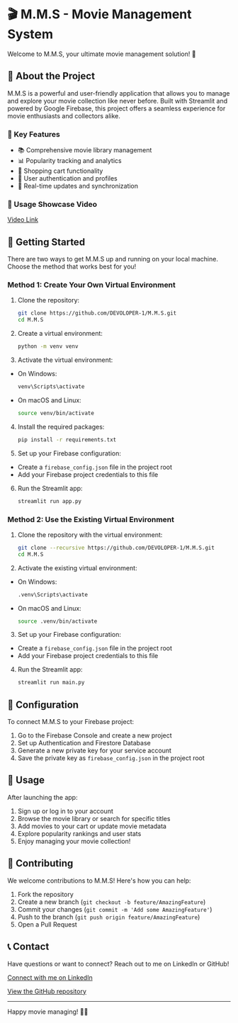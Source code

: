 # 🎬 M.M.S - Movie Management System

Welcome to M.M.S, your ultimate movie management solution! 👋

## 📖 About the Project

M.M.S is a powerful and user-friendly application that allows you to manage and explore your movie collection like never before. Built with Streamlit and powered by Google Firebase, this project offers a seamless experience for movie enthusiasts and collectors alike.

### 🌟 Key Features

- 📚 Comprehensive movie library management
- 📊 Popularity tracking and analytics
- 🛒 Shopping cart functionality
- 👤 User authentication and profiles
- 🔄 Real-time updates and synchronization

### 🎥 Usage Showcase Video

[Video Link](https://mega.nz/file/QXgwEaDB#BV3YE9-FtTOgkWpqsWzhQFjF9LOuPoS5UJhKQa94CG4)


## 🚀 Getting Started

There are two ways to get M.M.S up and running on your local machine. Choose the method that works best for you!

### Method 1: Create Your Own Virtual Environment

1. Clone the repository:
    ```bash
    git clone https://github.com/DEVOLOPER-1/M.M.S.git 
    cd M.M.S
    ```
2. Create a virtual environment:
    ```bash
    python -m venv venv
    ```

3. Activate the virtual environment:
- On Windows:
    ```bash
    venv\Scripts\activate
    ```
- On macOS and Linux:
    ```bash
    source venv/bin/activate
    ```

4. Install the required packages:
    ```bash
    pip install -r requirements.txt
    ```

5. Set up your Firebase configuration:
- Create a `firebase_config.json` file in the project root
- Add your Firebase project credentials to this file

6. Run the Streamlit app:
    ```bash
    streamlit run app.py
    ```

### Method 2: Use the Existing Virtual Environment

1. Clone the repository with the virtual environment:
    ```bash
    git clone --recursive https://github.com/DEVOLOPER-1/M.M.S.git 
    cd M.M.S
    ```

2. Activate the existing virtual environment:
- On Windows:
    ```bash
    .venv\Scripts\activate
    ```
- On macOS and Linux:
    ```bash
    source .venv/bin/activate
    ```

3. Set up your Firebase configuration:
- Create a `firebase_config.json` file in the project root
- Add your Firebase project credentials to this file

4. Run the Streamlit app:
    ```bash
    streamlit run main.py
    ```

## 🔧 Configuration

To connect M.M.S to your Firebase project:

1. Go to the Firebase Console and create a new project
2. Set up Authentication and Firestore Database
3. Generate a new private key for your service account
4. Save the private key as `firebase_config.json` in the project root

## 📘 Usage

After launching the app:

1. Sign up or log in to your account
2. Browse the movie library or search for specific titles
3. Add movies to your cart or update movie metadata
4. Explore popularity rankings and user stats
5. Enjoy managing your movie collection!

## 🤝 Contributing

We welcome contributions to M.M.S! Here's how you can help:

1. Fork the repository
2. Create a new branch (`git checkout -b feature/AmazingFeature`)
3. Commit your changes (`git commit -m 'Add some AmazingFeature'`)
4. Push to the branch (`git push origin feature/AmazingFeature`)
5. Open a Pull Request

## 📞 Contact

Have questions or want to connect? Reach out to me on LinkedIn or GitHub!

[Connect with me on LinkedIn](https://www.linkedin.com/in/youssef-mohammad-9341a71a7)

[View the GitHub repository](https://github.com/DEVOLOPER-1/M.M.S)

---

Happy movie managing! 🍿✨
